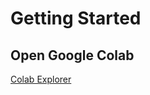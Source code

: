 # Getting Started
## Open Google Colab
[Colab Explorer](https://colab.research.google.com/github/googlecolab/colabtools/blob/master)
